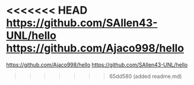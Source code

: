 <<<<<<< HEAD
https://github.com/SAllen43-UNL/hello
https://github.com/Ajaco998/hello
=======
https://github.com/Ajaco998/hello
https://github.com/SAllen43-UNL/hello
>>>>>>> 65dd580 (added readme.md)
